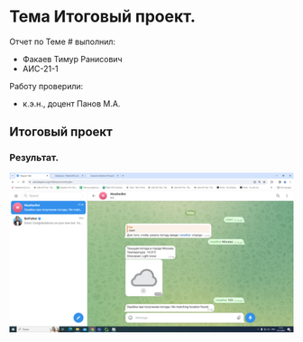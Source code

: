 # Тема Итоговый проект. 
Отчет по Теме # выполнил:
- Факаев Тимур Ранисович
- АИС-21-1

Работу проверили:
- к.э.н., доцент Панов М.А.

## Итоговый проект
### 

### Результат.
![Меню]( https://github.com/Faeflayer/SoftEng/blob/Final_Project/pics/123.png)



